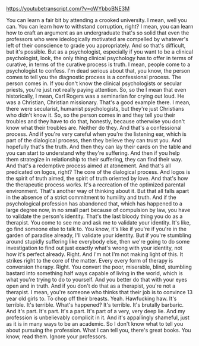 https://youtubetranscript.com/?v=oWYbboBNE3M

 You can learn a fair bit by attending a crooked university. I mean, well you can. You can learn how to withstand corruption, right? I mean, you can learn how to craft an argument as an undergraduate that's so solid that even the professors who were ideologically motivated are compelled by whatever's left of their conscience to grade you appropriately. And so that's difficult, but it's possible. But as a psychologist, especially if you want to be a clinical psychologist, look, the only thing clinical psychology has to offer in terms of curative, in terms of the curative process is truth. I mean, people come to a psychologist to confess. I'm dead serious about that, you know, the person comes to tell you the diagnostic process is a confessional process. The person comes in. If you don't know the clinical psychologists or secular priests, you're just not really paying attention. So, so the I mean that even historically, I mean, Carl Rogers was a seminarian for crying out loud. He was a Christian, Christian missionary. That's a good example there. I mean, there were secularist, humanist psychologists, but they're just Christians who didn't know it. So, so the person comes in and they tell you their troubles and they have to do that, honestly, because otherwise you don't know what their troubles are. Neither do they. And that's a confessional process. And if you're very careful when you're the listening ear, which is part of the dialogical process, then they believe they can trust you. And hopefully that's the truth. And then they can lay their cards on the table and you can start to understand why they're suffering. And then if you help them strategize in relationship to their suffering, they can find their way. And that's a redemptive process aimed at atonement. And that's all predicated on logos, right? The core of the dialogical process. And logos is the spirit of truth aimed, the spirit of truth oriented by love. And that's how the therapeutic process works. It's a recreation of the optimized parental environment. That's another way of thinking about it. But that all falls apart in the absence of a strict commitment to humility and truth. And if the psychological profession has abandoned that, which has happened to a large degree now, in no small part because of compulsion by law, you have to validate the person's identity. That's the last bloody thing you do as a therapist. You come to see me and ask me to validate your identity. It's like, go find someone else to talk to. You know, it's like if you're if you're in the garden of paradise already, I'll validate your identity. But if you're stumbling around stupidly suffering like everybody else, then we're going to do some investigation to find out just exactly what's wrong with your identity, not how it's perfect already. Right. And I'm not I'm not making light of this. It strikes right to the core of the matter. Every every form of therapy is conversion therapy. Right. You convert the poor, miserable, blind, stumbling bastard into something half ways capable of living in the world, which is what you're trying to do to yourself. And you better do that with your eyes open and in truth. And if you don't do that as a therapist, you're not a therapist. I mean, you're someone who thinks that their job is to convince 13 year old girls to. To chop off their breasts. Yeah. Hawfucking haw. It's terrible. It's terrible. What's happened? It's terrible. It's brutally barbaric. And it's part. It's part. It's a part. It's part of a very, very deep lie. And my profession is unbelievably complicit in it. And it's appallingly shameful, just as it is in many ways to be an academic. So I don't know what to tell you about pursuing the profession. What I can tell you, there's great books. You know, read them. Ignore your professors.